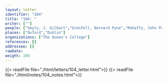 ```yaml
---
layout: letter
identifier: "104"
title: "104: "
writer: [""]
people: ["Smyly, J. Gilbart","Grenfell, Bernard Pyne","Mahaffy, John Pentland","Hunt, Arthur Surridge"]
places: ["Oxford","Dublin"]
organizations: ["The Queen's College"]
references: []
addressee: []
rawDate: 
weight: 104
---
```

{{< readFile file="./html/letters/104_letter.html">}}
{{< readFile file="./html/notes/104_notes.html">}}